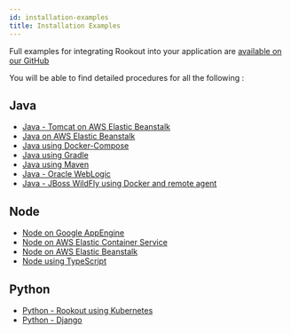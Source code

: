 ```yaml
---
id: installation-examples
title: Installation Examples
---
```


Full examples for integrating Rookout into your application are [available on our GitHub](https://github.com/Rookout/deployment-examples)

You will be able to find detailed procedures for all the following :

## Java
- [Java - Tomcat on AWS Elastic Beanstalk](https://github.com/Rookout/deployment-examples/tree/master/aws-beanstalk/java-tomcat-elasticbeanstalk)
- [Java on AWS Elastic Beanstalk](https://github.com/Rookout/deployment-examples/tree/master/aws-beanstalk/java-elasticbeanstalk)
- [Java using Docker-Compose](https://github.com/Rookout/deployment-examples/tree/master/java-docker-compose)
- [Java using Gradle](https://github.com/Rookout/deployment-examples/tree/master/java-gradle)
- [Java using Maven](https://github.com/Rookout/deployment-examples/tree/master/java-maven)
- [Java - Oracle WebLogic](https://github.com/Rookout/deployment-examples/tree/master/java-weblogic)
- [Java - JBoss WildFly using Docker and remote agent](https://github.com/Rookout/deployment-examples/tree/master/java-wildfly-docker-agentless)

## Node
- [Node on Google AppEngine](https://github.com/Rookout/deployment-examples/tree/master/app-engine-flexible)
- [Node on AWS Elastic Container Service](https://github.com/Rookout/deployment-examples/tree/master/aws-ecs)
- [Node on AWS Elastic Beanstalk](https://github.com/Rookout/deployment-examples/tree/master/aws-beanstalk/node-elasticbeanstalk)
- [Node using TypeScript](https://github.com/Rookout/deployment-examples/tree/master/node-typescript)


## Python
- [Python - Rookout using Kubernetes](https://github.com/Rookout/deployment-examples/tree/master/kubernetes)
- [Python - Django](https://github.com/Rookout/deployment-examples/tree/master/django)


